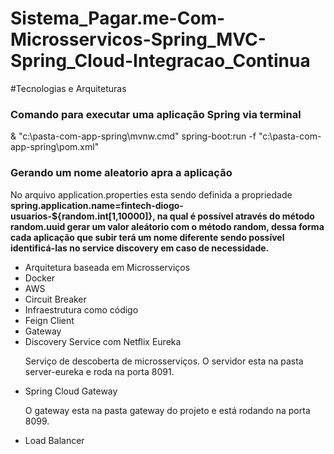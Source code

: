 # Sistema_Pagar.me-Com-Microsservicos-Spring_MVC-Spring_Cloud-Integracao_Continua

#Tecnologias e Arquiteturas

<h3>Comando para executar uma aplicação Spring via terminal</h3>
<p>& "c:\pasta-com-app-spring\mvnw.cmd" spring-boot:run -f "c:\pasta-com-app-spring\pom.xml"</p>

<h3>Gerando um nome aleatorio apra a aplicação</h3>
<p>No arquivo application.properties esta sendo definida a propriedade <strong>spring.application.name=fintech-diogo-usuarios-${random.int[1,10000]}, na qual é possível através do método random.uuid gerar um valor aleátorio com o método random, dessa forma cada aplicação que subir terá um nome diferente sendo possível identificá-las no service discovery em caso de necessidade. </strong></p>

<ul>
  <li>Arquitetura baseada em Microsserviços</li>
  <li>Docker</li>
  <li>AWS</li>
  <li>Circuit Breaker</li>
  <li>Infraestrutura como código</li>
 <li>Feign Client</li>
 <li>Gateway</li>
 <li>Discovery Service com Netflix Eureka</li>
  <p>Serviço de descoberta de microsserviços. O servidor esta na pasta server-eureka e roda na porta 8091.</p>
  <li> Spring Cloud Gateway</li>
  <p>O gateway esta na pasta gateway do projeto e está rodando na porta 8099.</p>
 <li>Load Balancer</li> 
</ul>
